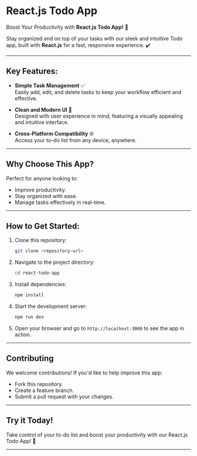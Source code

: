 # React.js Todo App

Boost Your Productivity with **React.js Todo App!** 📝

Stay organized and on top of your tasks with our sleek and intuitive Todo app, built with **React.js** for a fast, responsive experience. ✔️

---

## Key Features:

- **Simple Task Management** ✅\
  Easily add, edit, and delete tasks to keep your workflow efficient and effective.

- **Clean and Modern UI** 🎨\
  Designed with user experience in mind, featuring a visually appealing and intuitive interface.

- **Cross-Platform Compatibility** 🌐\
  Access your to-do list from any device, anywhere.

---

## Why Choose This App?

Perfect for anyone looking to:

- Improve productivity.
- Stay organized with ease.
- Manage tasks effectively in real-time.

---

## How to Get Started:

1. Clone this repository:

   ```bash
   git clone <repository-url>
   ```

2. Navigate to the project directory:

   ```bash
   cd react-todo-app
   ```

3. Install dependencies:

   ```bash
   npm install
   ```

4. Start the development server:

   ```bash
   npm run dev
   ```

5. Open your browser and go to `http://localhost:3000` to see the app in action.

---

## Contributing

We welcome contributions! If you'd like to help improve this app:

- Fork this repository.
- Create a feature branch.
- Submit a pull request with your changes.

---

## Try it Today!

Take control of your to-do list and boost your productivity with our React.js Todo App! 📲

---



